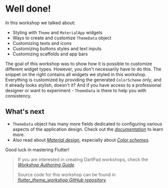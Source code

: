 # Well done!

In this workshop we talked about:

* Styling with `Theme` and `MaterialApp` widgets
* Ways to create and customize `ThemeData` object
* Customizing texts and icons
* Customizing buttons styles and text inputs
* Customizing scaffolds and app bars
  
The goal of this workshop was to show how it is possible to customize different widget types. However, you don't necessarily have to do this. The snippet on the right contains all widgets we styled in this workshop. Everything is customized by providing the generated `ColorScheme` only, and it already looks stylish, doesn't it? And if you have access to a professional designer or want to experiment - `ThemeData` is there to help you with consistency. 

## What's next

* `ThemeData` object has many more fields dedicated to configuring various aspects of the application design. Check out the [*documentation*](https://api.flutter.dev/flutter/material/ThemeData-class.html) to learn more.  
* Also read about [*Material design*](https://m3.material.io/), especially about [*Color schemes*](https://m3.material.io/styles/color/the-color-system/color-roles).
  
Good luck in mastering Flutter!

> If you are interested in creating DartPad workshops, check the [*Workshop Authoring Guide*](https://github.com/dart-lang/dart-pad/wiki/Workshop-Authoring-Guide).
>
>Source code for this workshop can be found in [*flutter_theme_workshop GitHub repository*](https://github.com/foxanna/flutter_theme_workshop).
